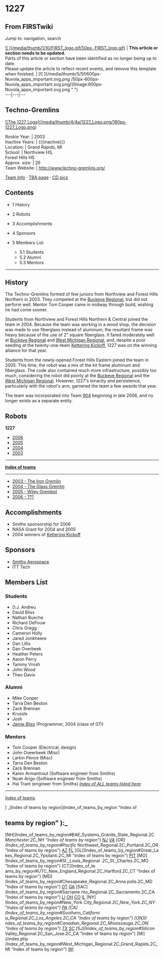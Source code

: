 # 1227

## From FIRSTwiki

Jump to: navigation, search

[![ ](/media/thumb/1/10/FIRST_logo.gif/50px-
FIRST_logo.gif)](Image:FIRST_logo.gif " ") | **This article or section needs to be updated.**<br>
Parts of this article or section have been identified as no longer being up to date.<br>
Please update the article to reflect recent events, and remove this template when finished. | [![ ](/media/thumb/5/5f/600px-Nuvola_apps_important.svg.png
/50px-600px-Nuvola_apps_important.svg.png)](Image:600px-
Nuvola_apps_important.svg.png " ")<br>
---|---|---

## Techno-Gremlins

[![The 1227 Logo](/media/thumb/4/4a/1227_Logo.png/180px-
1227_Logo.png)](Image:1227_Logo.png "The 1227 Logo")

Rookie Year: | 2003<br>
Inactive Years: | {{{inactive}}}<br>
Location: | Grand Rapids, MI<br>
School: | Northview HS,<br>
Forest Hills HS<br>
Approx. size: | 26<br>
Team Website: | <http://www.techno-gremlins.org/>

[Team Info](http://frclinks.appspot.com/t/1227 "http://frclinks.appspot.com/t/1227") · [TBA page](http://www.thebluealliance.com/team/1227 "http://www.thebluealliance.com/team/1227") · [CD pics](http://www.chiefdelphi.com/media/photos/tags/frc1227 "http://www.chiefdelphi.com/media/photos/tags/frc1227")

## Contents

- 1 History
- 2 Robots
- 3 Accomplishments
- 4 Sponsors
- 5 Members List

  - 5.1 Students
  - 5.2 Alumni
  - 5.3 Mentors

--------------------------------------------------------------------------------

## History

The Techno-Gremlins formed of few juniors from Northview and Forest Hills Northern in 2003\. They competed at the [Buckeye Regional](Buckeye_Regional "Buckeye Regional"), but did not perform well. Mentor Tom Cooper came in midway through build, wishing he had come sooner.

Students from Northview and Forest Hills Northern & Central joined the team in 2004\. Because the team was working in a wood shop, the decision was made to use fiberglass instead of aluminum; the resultant frame was heavy because of the use of 2" square fiberglass. It fared moderately well at [Buckeye Regional](Buckeye_Regional "Buckeye Regional") and [West Michigan Regional](West_Michigan_Regional "West Michigan Regional"), and, despite a poor seeding at the twenty-one-team [Kettering Kickoff](Kettering_Kickoff "Kettering Kickoff"), 1227 was on the winning alliance for that year.

Students from the newly-opened Forest Hills Eastern joined the team in 2005. This time, the robot was a mix of the kit frame aluminum and fiberglass. The code also contained much more infrastructure, possibly too much, considering the robot did poorly at the [Buckeye Regional](Buckeye_Regional "Buckeye Regional") and the [West Michigan Regional](West_Michigan_Regional "West Michigan Regional"). However, 1227's tenacity and persistence, particularly with the robot's arm, garnered the team a few awards that year.

The team was incorporated into Team [904](904 "904") beginning in late 2006, and no longer exists as a separate entity.

## Robots

****1227****

- [2006](1227_in_2006 "1227 in 2006")
- [2005](1227_in_2005 "1227 in 2005")
- [2004](1227_in_2004 "1227 in 2004")
- [2003](1227_in_2003 "1227 in 2003")

--------------------------------------------------------------------------------

**[Index of teams](Index_of_teams "Index of teams")**

--------------------------------------------------------------------------------

- [2003 - The Iron Gremlin](1227_in_2003#_Robot "1227 in 2003")
- [2004 - The Glass Gremlin](1227_in_2004#_Robot "1227 in 2004")
- [2005 - Wiley Grembot](1227_in_2005#_Robot "1227 in 2005")
- [2006 - ???](/index.php?title=1226_in_2006&action=edit "1226 in 2006")

## Accomplishments

- Smiths sponsorship for 2006
- NASA Grant for 2004 and 2005
- 2004 winners of [Kettering Kickoff](Kettering_Kickoff "Kettering Kickoff")

## Sponsors

- [Smiths Aerospace](http://www.smiths-aerospace.com/ "http://www.smiths-aerospace.com/")
- ITT Tech

## Members List

### Students

- D.J. Andreu
- David Bliss
- Nathan Bueche
- Richard DeFouw
- Chris Gregg
- Cameron Holly
- Jared Jonkheere
- Dan Lillis
- Dan Overbeek
- Heather Peters
- Aaron Perry
- Tammy Vrosh
- John Wood
- Theo Davis

### Alumni

- Mike Cooper
- Tarra Den Beston
- Zack Brennan
- Krussle
- Josh
- [Jamie Bliss](User:Astronouth7303 "User:Astronouth7303") (Programmer, 2004 (class of 07))

### Mentors

- Tom Cooper (Electrical, design)
- John Oveerbeek (Misc)
- Larkin Pence (Misc)
- Tarra Den Beston
- Zack Brennan
- Karen Armantrout (Software engineer from Smiths)
- Noah Arigo (Software engineer from Smiths)
- Hai Trant (engineer from Smiths) _[Index of ALL teams listed here](/index.php?title=Index_of_ALL_teams_listed_here&action=edit "Index of
  ALL teams listed here"):_

--------------------------------------------------------------------------------

[Index of teams](Index_of_teams "Index of teams")

| _[Index of teams by region](Index_of_teams_by_region "Index of

## teams by region" ):_

[NH](Index_of_teams_by_region#BAE_Systems_Granite_State_Regional.2C
_Manchester.2C_NH "Index of teams by region") [NJ](Index_of_teams_by_region#New_Jersey_Regional.2C_Trenton.2C_NJ "Index of teams by region") [VA](Index_of_teams_by_region#NASA.2FVCU_Regional.2C_Richmond.2C_VA "Index of teams by region") [OR](Index_of_teams_by_region#Pacific_
Northwest_Regional.2C_Portland.2C_OR "Index of teams by region") [AZ](Index_of_teams_by_region#Arizona_Regional.2C_Phoenix.2C_AZ "Index of teams by region") [FL](Index_of_teams_by_region#Florida_Regional.2C_Orlando.2C_FL "Index of teams by region") [GL](Index_of_teams_by_region#Great_La
kes_Regional.2C_Ypsilanti.2C_MI "Index of teams by region") [PIT](Index_of_teams_by_region#Pittsburgh_Regional.2C_Pittsburgh.2C_PA "Index of
teams by region") [MO](Index_of_teams_by_region#St._Louis_Regional
.2C_St._Charles.2C_MO "Index of teams by region") [CT](Index_of_te
ams_by_region#UTC_New_England_Regional.2C_Hartford.2C_CT "Index of teams by
region") [MD](Index_of_teams_by_region#Chesapeake_Regional.2C_Anna
polis.2C_MD "Index of teams by region") [DT](Index_of_teams_by_region#Detroit_Regional.2C_Detroit.2C_MI "Index of teams by region") [GA](Index_of_teams_by_region#Peachtree_Regional.2C_Duluth.2C_GA "Index of teams by region") [SAC](Index_of_teams_by_region#Sacrame
nto_Regional.2C_Sacramento.2C_CA "Index of teams by region") [LI](Index_of_teams_by_region#SBPLI_Long_Island_Regional.2C_Brentwood.2C_NY "Index
of teams by region") [OH](Index_of_teams_by_region#Buckeye_Regional.2C_Cleveland.2C_OH "Index of teams by region") [CO](Index_of_teams_by_region#Colorado_Regional.2C_Denver.2C_CO "Index of teams by region") [IL](Index_of_teams_by_region#Midwest_Regional.2C_Evanston.2C_IL "Index of teams by region") [NY](Index_of_teams_by_region#New_York
_City_Regional.2C_New_York.2C_NY "Index of teams by region") [PA](Index_of_teams_by_region#Philadelphia_Regional.2C_Philadelphia.2C_PA "Index of
teams by region") [CA](Index_of_teams_by_region#Southern_Californi
a_Regional.2C_Los_Angeles.2C_CA "Index of teams by region") [ON](I
ndex_of_teams_by_region#Canadian_Regional.2C_Mississauga.2C_ON "Index of teams
by region") [TX](Index_of_teams_by_region#Lone_Star_Regional.2C_Houston.2C_TX "Index of teams by region") [SC](Index_of_teams_by_region#Palmetto_Regional.2C_Columbia.2C_SC "Index of teams by region") [SJ](Index_of_teams_by_region#Silicon_
Valley_Regional.2C_San_Jose.2C_CA "Index of teams by region") [MI](/index.php
/Index_of_teams_by_region#West_Michigan_Regional.2C_Grand_Rapids.2C_MI "Index
of teams by region") [WI](Index_of_teams_by_region#Wisconsin_Regional.2C_Milwaukee.2C_WI "Index of teams by region")
